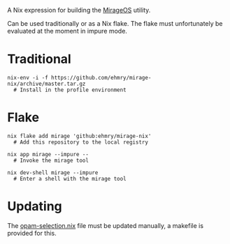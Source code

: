 A Nix expression for building the [MirageOS](https://mirage.io/) utility.

Can be used traditionally or as a Nix flake. The flake must unfortunately be 
evaluated at the moment in impure mode.

# Traditional
```shell
nix-env -i -f https://github.com/ehmry/mirage-nix/archive/master.tar.gz
  # Install in the profile environment
```

# Flake

```shell
nix flake add mirage 'github:ehmry/mirage-nix'
  # Add this repository to the local registry

nix app mirage --impure --
  # Invoke the mirage tool

nix dev-shell mirage --impure
  # Enter a shell with the mirage tool
```

# Updating

The [opam-selection.nix](./opam-selection.nix) file must be updated manually,
a makefile is provided for this.
